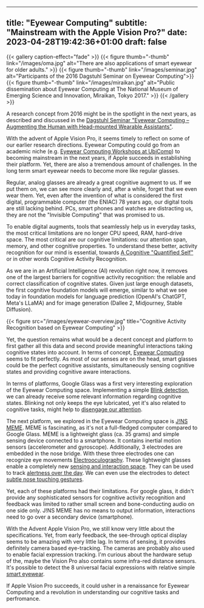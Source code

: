 
---
title: "Eyewear Computing"
subtitle: "Mainstream with the Apple Vision Pro?"
date: 2023-04-28T19:42:36+01:00
draft: false
---

{{< gallery caption-effect="fade" >}}
  {{< figure thumb="-thumb" link="/images/oma.jpg" alt="There are also applications of smart eyewear for older adults." >}}
  {{< figure thumb="-thumb" link="/images/seminar.jpg"  alt="Participants of the 2016 Dagstuhl Seminar on Eyewear Computing">}}
  {{< figure thumb="-thumb" link="/images/miraikan.jpg" alt="Public dissemination about Eyewear Computing at The National Museum of Emerging Science and Innovation, Miraikan, Tokyo 2017." >}}
{{< /gallery >}}

A research concept from 2016 might be in the spotlight in the next years,
as described and discussed in the [Dagstuhl Seminar 
"Eyewear Computing – Augmenting the Human with Head-mounted Wearable Assistants"](https://www.dagstuhl.de/16042).


With the advent of Apple Vision Pro, it seems timely to reflect on 
some of our earlier research directions. 
Eyewear Computing could go from an academic niche (e.g. [Eyewear Computing Workshops at UbiComp](https://dl.acm.org/doi/abs/10.1145/3460418.3479267)) to becoming mainstream in the next years, if Apple 
succeeds in establishing their platform. 
Yet, there are also a tremendous amount of challenges. In the long term smart eyewear needs 
to become more like regular glasses. 



Regular, analog glasses are already a great cognitive augment to us. 
If we put them on, we can see more clearly and, after a while, forget
that we even wear them. Yet, even after the invention of what is considered the first digital, programmable computer (the ENIAC) 78 years ago, our
digital tools are still lacking behind. PCs, smart phones and watches
are distracting us, they are not the "Invisible Computing" that was promised to us.

To enable digital augments, tools that seamlessly help us in everyday tasks,
the most critical limitations are no longer CPU speed, RAM, hard-drive space.
The most critical are our cognitive limitations: our attention span, memory, and 
other cognitive properties. To understand these better, activity recognition
for our mind is essential, towards [A Cognitive "Quantified Self"](https://www.imlab.jp/publication_data/1362/mco2013100105.pdf) or in other words Cognitive Activity Recognition.

As we are in an Artificial Intelligence (AI) revolution right now, it removes one
of the largest barriers for cognitive activity recognition: the reliable and correct
classification of cognitive states. Given just large enough datasets, the first
cognitive foundation models will emerge, similar to what we see today in foundation models for language prediction (OpenAI's ChatGPT, Meta's LLaMA) and for 
image generation (Dallee 2, Midjourney, Stable Diffusion).

{{< figure src="/images/eyewear-overview.jpg" title="Cognitive Activity Recognition based on Eyewear Computing" >}}

Yet, the question remains what would be a decent concept and platform to first gather all this data and second provide meaningful interactions taking cognitive states into
account. In terms of concept, [Eyewear Computing](https://www.dagstuhl.de/16042) seems to fit perfectly. As most of our senses are on the head, smart glasses could be
the perfect cognitive assistants, simultaneously sensing cognitive states and
providing cognitive aware interactions.

In terms of platforms, Google Glass was a first very interesting exploration
of the Eyewear Computing space. Implementing a simple [Blink detection](https://dl.acm.org/doi/pdf/10.1145/2582051.2582066), we can already receive some relevant
information regarding cognitive states. Blinking not only keeps the eye lubricated,
yet it's also related to cognitive tasks, might help to [disengage our attention](https://www.ncbi.nlm.nih.gov/pmc/articles/PMC3545766/). 

The next platform, we explored in the Eyewear Computing space is [J!NS MEME](https://jinsmeme.com). MEME is fascinating, as it's not a full-fledged computer compared to Google Glass. MEME is a lightweight glass (ca. 35 grams) and simple sensing device connected to a smartphone. It contains inertial motion sensors (accelerometer and gyroscope).
Additionally, 3 electrodes are embedded in the nose bridge. With these three electrodes one can recognize eye movements [Electrooculography](https://en.wikipedia.org/wiki/Electrooculography). These lightweight glasses enable a completely new 
[sensing and interaction space](https://dl.acm.org/doi/pdf/10.1145/2702613.2725449).
They can be used to track [alertness over the day](https://dl.acm.org/doi/pdf/10.1145/3290605.3300694). We can even use the electrodes to 
detect [subtle nose touching gestures](https://juyounglee.net/projects/itchynose).


Yet, each of these platforms had their limitations. For google glass, 
it didn't provide any sophisticated sensors for cognitive activity recognition and 
feedback was limited to rather small screen and bone-conducting audio on
one side only. J!NS MEME has no means to output information, interactions need to go over a secondary device (smartphone).

With the Advent Apple Vision Pro, we still know very little about the specifications.
Yet, from early feedback, the see-through optical display seems to be amazing with very little lag. In terms of sensing, it provides definitely camera based eye-tracking. The cameras are probably also used to enable facial expression tracking. I'm curious about the hardware setup of the, maybe the Vision Pro also contains some infra-red distance sensors. It's possible to detect the 8 universal facial expressions with relative simple [smart eyewear](https://dl.acm.org/doi/pdf/10.1145/3012941). 


 If Apple Vision Pro succeeds, it could usher in a renaissance for Eyewear Computing and a revolution in understanding our cognitive tasks and perfromance.



  

 

